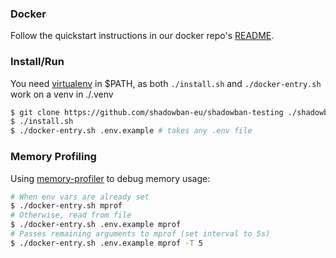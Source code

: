 ### Docker

Follow the quickstart instructions in our docker repo's [README](https://github.com/shadowban-eu/docker#shadowbandev).

### Install/Run

You need [virtualenv](https://pypi.org/project/virtualenv/) in $PATH, as both
`./install.sh` and `./docker-entry.sh` work on a venv in ./.venv

```bash
$ git clone https://github.com/shadowban-eu/shadowban-testing ./shadowban-testing; cd $_
$ ./install.sh
$ ./docker-entry.sh .env.example # takes any .env file
```

### Memory Profiling
Using [memory-profiler](https://pypi.org/project/memory-profiler/) to debug memory usage:

```bash
# When env vars are already set
$ ./docker-entry.sh mprof
# Otherwise, read from file
$ ./docker-entry.sh .env.example mprof
# Passes remaining arguments to mprof (set interval to 5s)
$ ./docker-entry.sh .env.example mprof -T 5
```
